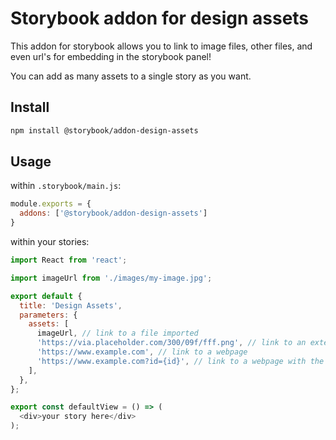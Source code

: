 # Storybook addon for design assets

This addon for storybook allows you to link to image files, other files, and even url's for embedding in the storybook panel!

You can add as many assets to a single story as you want.

## Install

```sh
npm install @storybook/addon-design-assets
```

## Usage
within `.storybook/main.js`:

```js
module.exports = {
  addons: ['@storybook/addon-design-assets']
}
```

within your stories:
```js
import React from 'react';

import imageUrl from './images/my-image.jpg'; 

export default {
  title: 'Design Assets',
  parameters: {
    assets: [
      imageUrl, // link to a file imported
      'https://via.placeholder.com/300/09f/fff.png', // link to an external image
      'https://www.example.com', // link to a webpage
      'https://www.example.com?id={id}', // link to a webpage with the current story's id in the url
    ],
  },
};

export const defaultView = () => (
  <div>your story here</div>
);

